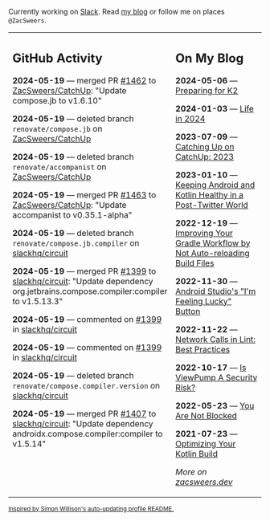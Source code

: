 Currently working on [Slack](https://slack.com/). Read [my blog](https://zacsweers.dev/) or follow me on places `@ZacSweers`.

<table><tr><td valign="top" width="60%">

## GitHub Activity
<!-- githubActivity starts -->
**2024-05-19** — merged PR [#1462](https://github.com/ZacSweers/CatchUp/pull/1462) to [ZacSweers/CatchUp](https://github.com/ZacSweers/CatchUp): "Update compose.jb to v1.6.10"

**2024-05-19** — deleted branch `renovate/compose.jb` on [ZacSweers/CatchUp](https://github.com/ZacSweers/CatchUp)

**2024-05-19** — deleted branch `renovate/accompanist` on [ZacSweers/CatchUp](https://github.com/ZacSweers/CatchUp)

**2024-05-19** — merged PR [#1463](https://github.com/ZacSweers/CatchUp/pull/1463) to [ZacSweers/CatchUp](https://github.com/ZacSweers/CatchUp): "Update accompanist to v0.35.1-alpha"

**2024-05-19** — deleted branch `renovate/compose.jb.compiler` on [slackhq/circuit](https://github.com/slackhq/circuit)

**2024-05-19** — merged PR [#1399](https://github.com/slackhq/circuit/pull/1399) to [slackhq/circuit](https://github.com/slackhq/circuit): "Update dependency org.jetbrains.compose.compiler:compiler to v1.5.13.3"

**2024-05-19** — commented on [#1399](https://github.com/slackhq/circuit/pull/1399#issuecomment-2119369038) in [slackhq/circuit](https://github.com/slackhq/circuit)

**2024-05-19** — commented on [#1399](https://github.com/slackhq/circuit/pull/1399#issuecomment-2119365192) in [slackhq/circuit](https://github.com/slackhq/circuit)

**2024-05-19** — deleted branch `renovate/compose.compiler.version` on [slackhq/circuit](https://github.com/slackhq/circuit)

**2024-05-19** — merged PR [#1407](https://github.com/slackhq/circuit/pull/1407) to [slackhq/circuit](https://github.com/slackhq/circuit): "Update dependency androidx.compose.compiler:compiler to v1.5.14"
<!-- githubActivity ends -->
</td><td valign="top" width="40%">

## On My Blog
<!-- blog starts -->
**2024-05-06** — [Preparing for K2](https://www.zacsweers.dev/preparing-for-k2/)

**2024-01-03** — [Life in 2024](https://www.zacsweers.dev/life-in-2024/)

**2023-07-09** — [Catching Up on CatchUp: 2023](https://www.zacsweers.dev/catching-up-on-catchup-2023/)

**2023-01-10** — [Keeping Android and Kotlin Healthy in a Post-Twitter World](https://www.zacsweers.dev/keeping-android-healthy/)

**2022-12-19** — [Improving Your Gradle Workflow by Not Auto-reloading Build Files](https://www.zacsweers.dev/improving-your-workflow-by-not-auto-reloading-build-files/)

**2022-11-30** — [Android Studio's "I'm Feeling Lucky" Button](https://www.zacsweers.dev/android-studios-im-feeling-lucky-button/)

**2022-11-22** — [Network Calls in Lint: Best Practices](https://www.zacsweers.dev/network-calls-in-lint-best-practices/)

**2022-10-17** — [Is ViewPump A Security Risk?](https://www.zacsweers.dev/is-viewpump-a-security-risk/)

**2022-05-23** — [You Are Not Blocked](https://www.zacsweers.dev/you-are-not-blocked/)

**2021-07-23** — [Optimizing Your Kotlin Build](https://www.zacsweers.dev/optimizing-your-kotlin-build/)
<!-- blog ends -->
_More on [zacsweers.dev](https://zacsweers.dev/)_
</td></tr></table>

<sub><a href="https://simonwillison.net/2020/Jul/10/self-updating-profile-readme/">Inspired by Simon Willison's auto-updating profile README.</a></sub>